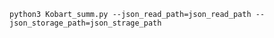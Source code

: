 <code>
python3 Kobart_summ.py --json_read_path=json_read_path --json_storage_path=json_strage_path
 </code>
